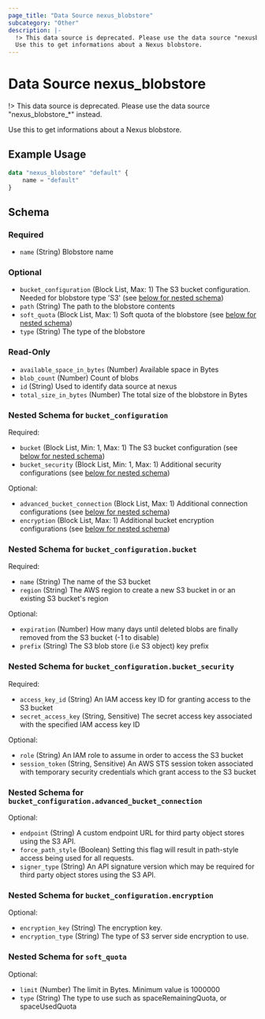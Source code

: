 ```yaml
---
page_title: "Data Source nexus_blobstore"
subcategory: "Other"
description: |-
  !> This data source is deprecated. Please use the data source "nexusblobstore*" instead.
  Use this to get informations about a Nexus blobstore.
---
```

# Data Source nexus_blobstore
!> This data source is deprecated. Please use the data source "nexus_blobstore_*" instead.

Use this to get informations about a Nexus blobstore.
## Example Usage
```terraform
data "nexus_blobstore" "default" {
	name = "default"
}
```
<!-- schema generated by tfplugindocs -->
## Schema

### Required

- `name` (String) Blobstore name

### Optional

- `bucket_configuration` (Block List, Max: 1) The S3 bucket configuration. Needed for blobstore type 'S3' (see [below for nested schema](#nestedblock--bucket_configuration))
- `path` (String) The path to the blobstore contents
- `soft_quota` (Block List, Max: 1) Soft quota of the blobstore (see [below for nested schema](#nestedblock--soft_quota))
- `type` (String) The type of the blobstore

### Read-Only

- `available_space_in_bytes` (Number) Available space in Bytes
- `blob_count` (Number) Count of blobs
- `id` (String) Used to identify data source at nexus
- `total_size_in_bytes` (Number) The total size of the blobstore in Bytes

<a id="nestedblock--bucket_configuration"></a>
### Nested Schema for `bucket_configuration`

Required:

- `bucket` (Block List, Min: 1, Max: 1) The S3 bucket configuration (see [below for nested schema](#nestedblock--bucket_configuration--bucket))
- `bucket_security` (Block List, Min: 1, Max: 1) Additional security configurations (see [below for nested schema](#nestedblock--bucket_configuration--bucket_security))

Optional:

- `advanced_bucket_connection` (Block List, Max: 1) Additional connection configurations (see [below for nested schema](#nestedblock--bucket_configuration--advanced_bucket_connection))
- `encryption` (Block List, Max: 1) Additional bucket encryption configurations (see [below for nested schema](#nestedblock--bucket_configuration--encryption))

<a id="nestedblock--bucket_configuration--bucket"></a>
### Nested Schema for `bucket_configuration.bucket`

Required:

- `name` (String) The name of the S3 bucket
- `region` (String) The AWS region to create a new S3 bucket in or an existing S3 bucket's region

Optional:

- `expiration` (Number) How many days until deleted blobs are finally removed from the S3 bucket (-1 to disable)
- `prefix` (String) The S3 blob store (i.e S3 object) key prefix


<a id="nestedblock--bucket_configuration--bucket_security"></a>
### Nested Schema for `bucket_configuration.bucket_security`

Required:

- `access_key_id` (String) An IAM access key ID for granting access to the S3 bucket
- `secret_access_key` (String, Sensitive) The secret access key associated with the specified IAM access key ID

Optional:

- `role` (String) An IAM role to assume in order to access the S3 bucket
- `session_token` (String, Sensitive) An AWS STS session token associated with temporary security credentials which grant access to the S3 bucket


<a id="nestedblock--bucket_configuration--advanced_bucket_connection"></a>
### Nested Schema for `bucket_configuration.advanced_bucket_connection`

Optional:

- `endpoint` (String) A custom endpoint URL for third party object stores using the S3 API.
- `force_path_style` (Boolean) Setting this flag will result in path-style access being used for all requests.
- `signer_type` (String) An API signature version which may be required for third party object stores using the S3 API.


<a id="nestedblock--bucket_configuration--encryption"></a>
### Nested Schema for `bucket_configuration.encryption`

Optional:

- `encryption_key` (String) The encryption key.
- `encryption_type` (String) The type of S3 server side encryption to use.



<a id="nestedblock--soft_quota"></a>
### Nested Schema for `soft_quota`

Optional:

- `limit` (Number) The limit in Bytes. Minimum value is 1000000
- `type` (String) The type to use such as spaceRemainingQuota, or spaceUsedQuota
